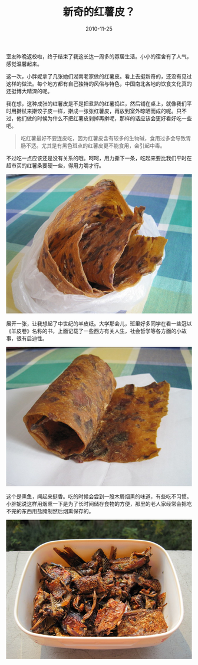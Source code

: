 ﻿---
title: "新奇的红薯皮？"
date: 2010-11-25
categories: 
  - "essay"
tags: 
  - "红薯皮"
---

室友昨晚返校啦，终于结束了我这长达一周多的寡居生活。小小的宿舍有了人气，感觉温馨起来。

这一次，小胖妮拿了几张她们湖南老家做的红薯皮。看上去挺新奇的，还没有见过这样的做法。每个地方都有自己独特的风俗与特色，中国南北各地的饮食文化真的还挺博大精深的呢。

我在想，这种成张的红薯皮是不是把煮熟的红薯捣烂，然后铺在桌上，就像我们平时用擀杖来擀饺子皮一样，擀成一张张红薯皮，再放到室外晾晒而成的呢。只不过，他们做的时候为什么不把红薯皮剥掉再擀呢，那样的话应该会更好看好吃一些吧。

> 吃红薯最好不要连皮吃，因为红薯皮含有较多的生物碱，食用过多会导致胃肠不适。尤其是有黑色斑点的红薯皮更不能食用，会引起中毒。

不过吃一点应该还是没有关系的哦。呵呵，用力撕下一条，吃起来要比我们平时在超市买的红薯条要硬一些，得用力嚼才行。

![红薯皮 (1)](/images/5205449453_25ba499778_z.jpg)

展开一张，让我想起了中世纪的羊皮纸。大学那会儿，班里好多同学在看一些冠以《羊皮卷》名称的书，上面记载了一些西方有关人生，社会哲学等各方面的小故事，很有启迪性。

![红薯皮](/images/5206047532_7818cf762f_z.jpg)

这个是熏鱼，闻起来挺香。吃的时候会尝到一股木屑烟熏的味道，有些吃不习惯。小胖妮说这样用烟熏一下是为了长时间储存食物的方便，那里的老人家经常会把吃不完的东西用盐腌制然后烟熏保存的。

![熏鱼](/images/5205449811_a63be6915d_z.jpg)
